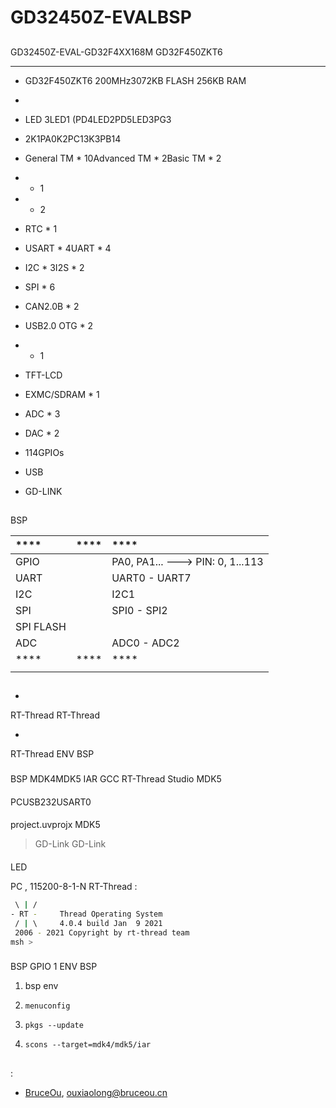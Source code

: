 # GD32450Z-EVALBSP

## 

GD32450Z-EVAL-GD32F4XX168M GD32F450ZKT6

 **** 

- GD32F450ZKT6 200MHz3072KB FLASH 256KB RAM 

- 
  
  - LED 3LED1 (PD4LED2PD5LED3PG3
  - 2K1PA0K2PC13K3PB14
  - General TM * 10Advanced TM * 2Basic TM * 2
  -  * 1
  -  * 2
  - RTC * 1
  - USART * 4UART * 4
  - I2C * 3I2S * 2
  - SPI * 6
  - CAN2.0B * 2
  - USB2.0 OTG * 2
  -  * 1
  - TFT-LCD
  - EXMC/SDRAM * 1
  - ADC * 3
  - DAC * 2
  - 114GPIOs
- USB 

- GD-LINK

## 

 BSP 

| **** | **** | ****                         |
| :----------- | :----------: | :------------------------------- |
| GPIO         |          | PA0, PA1... ---> PIN: 0, 1...113 |
| UART         |          | UART0 - UART7                    |
| I2C          |          | I2C1                             |
| SPI          |          | SPI0 - SPI2                      |
| SPI FLASH    |          |                                  |
| ADC          |          | ADC0 - ADC2                      |
| **** | **** | ****                         |
|          |      |                          |

## 



- 
  
   RT-Thread  RT-Thread  

- 
  
   RT-Thread  ENV  BSP 

### 

 BSP  MDK4MDK5  IAR  GCC RT-Thread Studio MDK5 

#### 

 PCUSB232USART0

#### 

 project.uvprojx  MDK5 

>  GD-Link   GD-Link  

#### 

LED 

 PC , 115200-8-1-N RT-Thread :

```bash
 \ | /
- RT -     Thread Operating System
 / | \     4.0.4 build Jan  9 2021
 2006 - 2021 Copyright by rt-thread team
msh >
```

### 

 BSP  GPIO  1 ENV BSP 

1.  bsp  env 

2. `menuconfig`

3. `pkgs --update`

4. `scons --target=mdk4/mdk5/iar` 

## 



## 

:

- [BruceOu](https://github.com/Ouxiaolong/), <ouxiaolong@bruceou.cn>